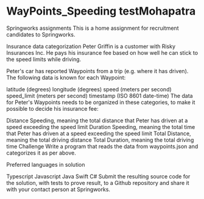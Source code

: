 # WayPoints_Speeding testMohapatra
Springworks assignments
This is a home assignment for recruitment candidates to Springworks.

Insurance data categorization
Peter Griffin is a customer with Risky Insurances Inc. He pays his insurance fee based on how well he can stick to the speed limits while driving.

Peter's car has reported Waypoints from a trip (e.g. where it has driven). The following data is known for each Waypoint:

latitude (degrees)
longitude (degrees)
speed (meters per second)
speed_limit (meters per second)
timestamp (ISO 8601 date-time)
The data for Peter's Waypoints needs to be organized in these categories, to make it possible to decide his insurance fee:

Distance Speeding, meaning the total distance that Peter has driven at a speed exceeding the speed limit
Duration Speeding, meaning the total time that Peter has driven at a speed exceeding the speed limit
Total Distance, meaning the total driving distance
Total Duration, meaning the total driving time
Challenge
Write a program that reads the data from waypoints.json and categorizes it as per above.

Preferred languages in solution

Typescript
Javascript
Java
Swift
C#
Submit the resulting source code for the solution, with tests to prove result, to a Github repository and share it with your contact person at Springworks.
